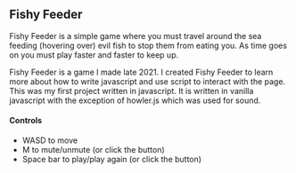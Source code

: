 ## Fishy Feeder

Fishy Feeder is a simple game where you must travel around the sea feeding (hovering over) evil fish to stop them from eating you. As time goes on you must play faster and faster to keep up.  

Fishy Feeder is a game I made late 2021. I created Fishy Feeder to learn more about how to write javascript and use script to interact with the page. This was my first project written in javascript. It is written in vanilla javascript with the exception of howler.js which was used for sound. 

#### Controls 
- WASD to move
- M to mute/unmute (or click the button)
- Space bar to play/play again (or click the button)

